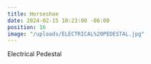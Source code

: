 ```yaml
---
title: Horseshoe
date: 2024-02-15 10:23:00 -06:00
position: 16
image: "/uploads/ELECTRICAL%20PEDESTAL.jpg"
---
```


Electrical Pedestal